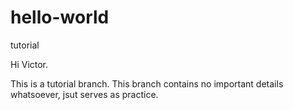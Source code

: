 # hello-world
tutorial

Hi Victor.

This is a tutorial branch. This branch contains no important details whatsoever, jsut serves as practice. 

